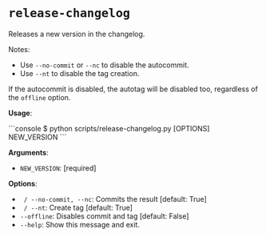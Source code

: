 # `release-changelog`

Releases a new version in the changelog.

Notes:

* Use `--no-commit` or `--nc` to disable the autocommit.
* Use `--nt` to disable the tag creation.

If the autocommit is disabled, the autotag will be disabled too, regardless of the `offline` option.

**Usage**:

<div class="termy">
```console
$ python scripts/release-changelog.py [OPTIONS] NEW_VERSION
```
</div>

**Arguments**:

* `NEW_VERSION`: [required]

**Options**:

* ` / --no-commit, --nc`: Commits the result  [default: True]
* ` / --nt`: Create tag  [default: True]
* `--offline`: Disables commit and tag  [default: False]
* `--help`: Show this message and exit.
